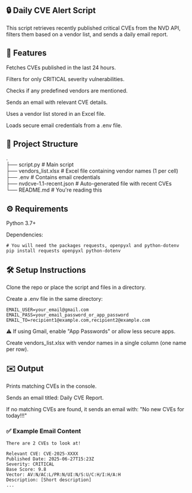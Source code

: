 ## 🔒 Daily CVE Alert Script

This script retrieves recently published critical CVEs from the NVD API, filters them based on a vendor list, and sends a daily email report.

## 📌 Features
Fetches CVEs published in the last 24 hours.

Filters for only CRITICAL severity vulnerabilities.

Checks if any predefined vendors are mentioned.

Sends an email with relevant CVE details.

Uses a vendor list stored in an Excel file.

Loads secure email credentials from a .env file.

## 📁 Project Structure 
.<br/>
├── script.py                # Main script <br/>
├── vendors_list.xlsx        # Excel file containing vendor names (1 per cell)<br/>
├── .env                     # Contains email credentials<br/>
├── nvdcve-1.1-recent.json   # Auto-generated file with recent CVEs<br/>
└── README.md                # You're reading this<br/>

## ⚙️ Requirements
Python 3.7+

Dependencies: 
```
# You will need the packages requests, openpyxl and python-dotenv
pip install requests openpyxl python-dotenv
```

## 🛠️ Setup Instructions
Clone the repo or place the script and files in a directory.

Create a .env file in the same directory:
```
EMAIL_USER=your_email@gmail.com
EMAIL_PASS=your_email_password_or_app_password
EMAIL_TO=recipient1@example.com,recipient2@example.com
``` 
⚠️ If using Gmail, enable "App Passwords" or allow less secure apps.

Create vendors_list.xlsx with vendor names in a single column (one name per row).

## ✉️ Output
Prints matching CVEs in the console.

Sends an email titled: Daily CVE Report.

If no matching CVEs are found, it sends an email with: "No new CVEs for today!!!"

### ✅ Example Email Content
```
There are 2 CVEs to look at!

Relevant CVE: CVE-2025-XXXX
Published Date: 2025-06-27T15:23Z
Severity: CRITICAL
Base Score: 9.8
Vector: AV:N/AC:L/PR:N/UI:N/S:U/C:H/I:H/A:H
Description: [Short description]
...
```
